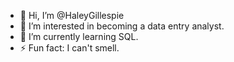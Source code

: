- 👋 Hi, I’m @HaleyGillespie
- 👀 I’m interested in becoming a data entry analyst.
- 🌱 I’m currently learning SQL.
- ⚡ Fun fact: I can't smell.

<!---
HaleyGillespie/HaleyGillespie is a ✨ special ✨ repository because its `README.md` (this file) appears on your GitHub profile.
You can click the Preview link to take a look at your changes.
--->
